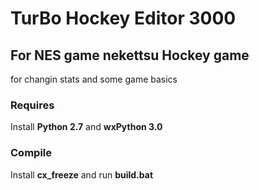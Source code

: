 # TurBo Hockey Editor 3000

## For NES game nekettsu Hockey game

for changin stats and some game basics

### Requires

Install **Python 2.7** and **wxPython 3.0**

### Compile

Install **cx_freeze** and run **build.bat**
